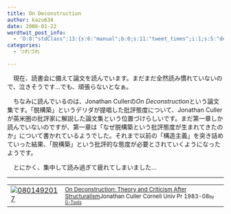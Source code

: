 ```yaml
---
title: On Deconstruction
author: kazu634
date: 2006-01-22
wordtwit_post_info:
  - 'O:8:"stdClass":13:{s:6:"manual";b:0;s:11:"tweet_times";i:1;s:5:"delay";i:0;s:7:"enabled";i:1;s:10:"separation";s:2:"60";s:7:"version";s:3:"3.7";s:14:"tweet_template";b:0;s:6:"status";i:2;s:6:"result";a:0:{}s:13:"tweet_counter";i:2;s:13:"tweet_log_ids";a:1:{i:0;i:2255;}s:9:"hash_tags";a:0:{}s:8:"accounts";a:1:{i:0;s:7:"kazu634";}}'
categories:
  - つれづれ

---
```

<div class="section">
<p>
    　現在、読書会に備えて論文を読んでいます。まだまだ全然読み慣れていないので、泣きそうです…でも、頑張らないとなぁ。
</p></p> 
  
<p>
    　ちなみに読んでいるのは、Jonathan Cullerの<i>On Deconstruction</i>という論文集です。「脱構築」というデリダが提唱した批評態度について、Jonathan Cullerが英米圏の批評家に解説した論文集という位置づけらしいです。まだ第一章しか読んでいないのですが、第一章は「なぜ脱構築という批評態度が生まれてきたのか」について書かれているようでした。それまで以前の「構造主義」を突き詰めていった結果、「脱構築」という批評的な態度が必要とされていくようになったようです。
</p></p> 
  
<p>
    　とにかく、集中して読み過ぎて疲れてしまいました…
</p>
  
<hr />
  
<p>
<table cellpadding="5" border="0">
<tr>
<td valign="top">
<a href="https://www.amazon.co.jp/exec/obidos/ASIN/0801492017/goodpic-22/ref=nosim/" onclick="__gaTracker('send', 'event', 'outbound-article', 'https://www.amazon.co.jp/exec/obidos/ASIN/0801492017/goodpic-22/ref=nosim/', '');" target="_blank"><img alt="0801492017" src="http://images.amazon.com/images/P/0801492017.01._SCMZZZZZZZ_.gif" border="0" /></a>
</td>
        
<td valign="top">
<font size="-1"><a href="https://www.amazon.co.jp/exec/obidos/ASIN/0801492017/goodpic-22/ref=nosim/" onclick="__gaTracker('send', 'event', 'outbound-article', 'https://www.amazon.co.jp/exec/obidos/ASIN/0801492017/goodpic-22/ref=nosim/', 'On Deconstruction: Theory and Criticism After Structuralism');" target="_blank">On Deconstruction: Theory and Criticism After Structuralism</a>Jonathan Culler Cornell Univ Pr 1983-08</font><font size="-2">by <a href="http://www.goodpic.com/mt/aws/index.html" onclick="__gaTracker('send', 'event', 'outbound-article', 'http://www.goodpic.com/mt/aws/index.html', 'G-Tools');">G-Tools</a></font>
</td>
</tr>
</table></div>
